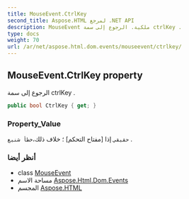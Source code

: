 ```yaml
---
title: MouseEvent.CtrlKey
second_title: Aspose.HTML لمرجع .NET API
description: MouseEvent ملكية. الرجوع إلى سمة ctrlKey .
type: docs
weight: 70
url: /ar/net/aspose.html.dom.events/mouseevent/ctrlkey/
---
```

## MouseEvent.CtrlKey property

الرجوع إلى سمة ctrlKey .

```csharp
public bool CtrlKey { get; }
```

### Property_Value

`حقيقي` إذا [مفتاح التحكم] ؛ خلاف ذلك،`خطأ شنيع` .

### أنظر أيضا

* class [MouseEvent](../)
* مساحة الاسم [Aspose.Html.Dom.Events](../../mouseevent/)
* المجسم [Aspose.HTML](../../../)



